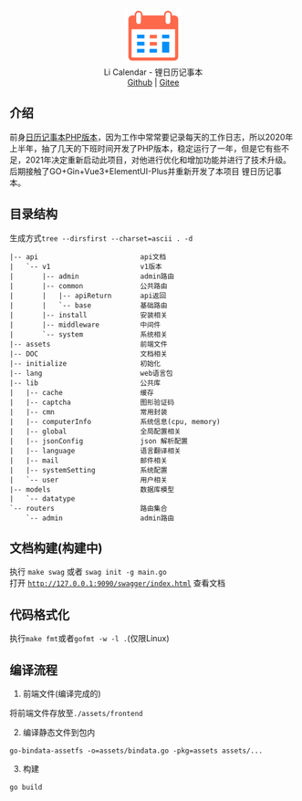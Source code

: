 

<p align="center">
<img alt="li calendar" src="./readme_src/logo.png" width="100px" />
<br>
Li Calendar - 锂日历记事本
<br>
<a title="Github" target="_blank" href="https://github.com/li-calendar">Github</a> |
<a title="Gitee" target="_blank" href="https://gitee.com/li-calendar-notepad">Gitee</a> 
</p>





## 介绍

前身[日历记事本PHP版本](https://gitee.com/hslr/calendar_notepad)，因为工作中常常要记录每天的工作日志，所以2020年上半年，抽了几天的下班时间开发了PHP版本，稳定运行了一年，但是它有些不足，2021年决定重新启动此项目，对他进行优化和增加功能并进行了技术升级。后期接触了GO+Gin+Vue3+ElementUI-Plus并重新开发了本项目 锂日历记事本。





## 目录结构

生成方式`tree --dirsfirst --charset=ascii . -d`
```
|-- api                         api文档
|   `-- v1                      v1版本
|       |-- admin               admin路由
|       |-- common              公共路由
|       |   |-- apiReturn       api返回
|       |   `-- base            基础路由
|       |-- install             安装相关
|       |-- middleware          中间件
|       `-- system              系统相关
|-- assets                      前端文件
|-- DOC                         文档相关
|-- initialize                  初始化
|-- lang                        web语言包
|-- lib                         公共库
|   |-- cache                   缓存
|   |-- captcha                 图形验证码
|   |-- cmn                     常用封装
|   |-- computerInfo            系统信息(cpu, memory)
|   |-- global                  全局配置相关
|   |-- jsonConfig              json 解析配置
|   |-- language                语言翻译相关
|   |-- mail                    邮件相关
|   |-- systemSetting           系统配置
|   `-- user                    用户相关
|-- models                      数据库模型
|   `-- datatype
`-- routers                     路由集合
    `-- admin                   admin路由
```

## 文档构建(构建中)
执行 `make swag` 或者 `swag init -g main.go` </br>
打开 [`http://127.0.0.1:9090/swagger/index.html`](http://127.0.0.1:9090/swagger/index.html) 查看文档

## 代码格式化
执行`make fmt`或者`gofmt -w -l .`(仅限Linux)

## 编译流程

1. 前端文件(编译完成的)

将前端文件存放至`./assets/frontend`

2. 编译静态文件到包内

```
go-bindata-assetfs -o=assets/bindata.go -pkg=assets assets/...
```

3. 构建

```
go build
```
